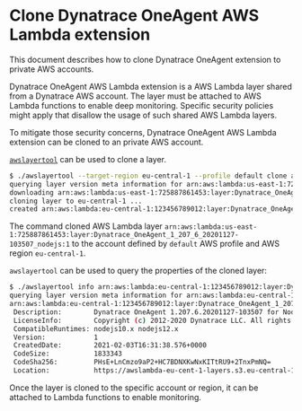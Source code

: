 # Clone Dynatrace OneAgent AWS Lambda extension

This document describes how to clone Dynatrace OneAgent extension to private AWS accounts.

Dynatrace OneAgent AWS Lambda extension is a AWS Lambda layer shared from a Dynatrace AWS account. The
layer must be attached to AWS Lambda functions to enable deep monitoring. Specific security policies might
apply that disallow the usage of such shared AWS Lambda layers.

To mitigate those security concerns, Dynatrace OneAgent AWS Lambda extension can be cloned to an private AWS account.

[`awslayertool`](./awslayertool.md) can be used to clone a layer.

```bash
$ ./awslayertool --target-region eu-central-1 --profile default clone arn:aws:lambda:us-east-1:725887861453:layer:Dynatrace_OneAgent_1_207_6_20201127-103507_nodejs:1
querying layer version meta information for arn:aws:lambda:us-east-1:725887861453:layer:Dynatrace_OneAgent_1_207_6_20201127-103507_nodejs:1
downloading arn:aws:lambda:us-east-1:725887861453:layer:Dynatrace_OneAgent_1_207_6_20201127-103507_nodejs:1 content [1833343 bytes] to Dynatrace_OneAgent_1_207_6_20201127-103507_nodejs-v1.zip ...
cloning layer to eu-central-1 ...
created arn:aws:lambda:eu-central-1:123456789012:layer:Dynatrace_OneAgent_1_207_6_20201127-103507_nodejs:1
```

The command cloned AWS Lambda layer
`arn:aws:lambda:us-east-1:725887861453:layer:Dynatrace_OneAgent_1_207_6_20201127-103507_nodejs:1` to the
account defined by `default` AWS profile and AWS region `eu-central-1`.

`awslayertool` can be used to query the properties of the cloned layer:

```bash
$ ./awslayertool info arn:aws:lambda:eu-central-1:123456789012:layer:Dynatrace_OneAgent_1_207_6_20201127-103507_nodejs:1
querying layer version meta information for arn:aws:lambda:eu-central-1:123456789012:layer:Dynatrace_OneAgent_1_207_6_20201127-103507_nodejs:1
arn:aws:lambda:eu-central-1:123456789012:layer:Dynatrace_OneAgent_1_207_6_20201127-103507_nodejs:1
 Description:        Dynatrace OneAgent 1.207.6.20201127-103507 for Node.js runtime.
 LicenseInfo:        Copyright (c) 2012-2020 Dynatrace LLC. All rights reserved.
 CompatibleRuntimes: nodejs10.x nodejs12.x
 Version:            1
 CreatedDate:        2021-02-03T16:31:38.576+0000
 CodeSize:           1833343
 CodeSha256:         PHsE+LnCmzo9aP2+HC7BDNXKwNxKITtRU9+2TnxPmNQ=
 Location:           https://awslambda-eu-cent-1-layers.s3.eu-central-1.amazonaws.com/snapshots/123456789012/...
```

Once the layer is cloned to the specific account or region, it can be attached to Lambda functions to enable
monitoring.
